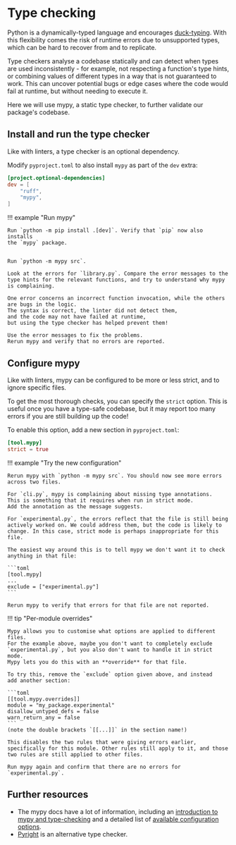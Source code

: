 # Type checking

Python is a dynamically-typed language and encourages
[duck-typing][duck-typing].
With this flexibility comes the risk of runtime errors due to unsupported
types, which can be hard to recover from and to replicate.

Type checkers analyse a codebase statically and can detect when types are used
inconsistently - for example, not respecting a function's type hints, or
combining values of different types in a way that is not guaranteed to work.
This can uncover potential bugs or edge cases where the code would fail
at runtime, but without needing to execute it.

Here we will use mypy, a static type checker, to further validate
our package's codebase.

## Install and run the type checker
Like with linters, a type checker is an optional dependency.

Modify `pyproject.toml` to  also install `mypy` as part of the `dev` extra:

```toml
[project.optional-dependencies]
dev = [
    "ruff",
    "mypy",
]
```

!!! example "Run mypy"

    Run `python -m pip install .[dev]`. Verify that `pip` now also installs
    the `mypy` package.


    Run `python -m mypy src`.

    Look at the errors for `library.py`. Compare the error messages to the
    type hints for the relevant functions, and try to understand why mypy
    is complaining.

    One error concerns an incorrect function invocation, while the others
    are bugs in the logic.
    The syntax is correct, the linter did not detect them,
    and the code may not have failed at runtime,
    but using the type checker has helped prevent them!

    Use the error messages to fix the problems.
    Rerun mypy and verify that no errors are reported.


## Configure mypy

Like with linters, mypy can be configured to be more or less strict,
and to ignore specific files.

To get the most thorough checks, you can specify the `strict` option.
This is useful once you have a type-safe codebase, but it may report
too many errors if you are still building up the code!

To enable this option, add a new section in `pyproject.toml`:

```toml
[tool.mypy]
strict = true
```

!!! example "Try the new configuration"

    Rerun mypy with `python -m mypy src`. You should now see more errors
    across two files.

    For `cli.py`, mypy is complaining about missing type annotations.
    This is something that it requires when run in strict mode.
    Add the annotation as the message suggests.

    For `experimental.py`, the errors reflect that the file is still being
    actively worked on. We could address them, but the code is likely to
    change. In this case, strict mode is perhaps inappropriate for this file.

    The easiest way around this is to tell mypy we don't want it to check
    anything in that file:

    ```toml
    [tool.mypy]
    ...
    exclude = ["experimental.py"]
    ```

    Rerun mypy to verify that errors for that file are not reported.


!!! tip "Per-module overrides"

    Mypy allows you to customise what options are applied to different files.
    For the example above, maybe you don't want to completely exclude
    `experimental.py`, but you also don't want to handle it in strict mode.
    Mypy lets you do this with an **override** for that file.

    To try this, remove the `exclude` option given above, and instead
    add another section:

    ```toml
    [[tool.mypy.overrides]]
    module = "my_package.experimental"
    disallow_untyped_defs = false
    warn_return_any = false
    ```
    (note the double brackets `[[...]]` in the section name!)

    This disables the two rules that were giving errors earlier,
    specifically for this module. Other rules still apply to it, and those
    two rules are still applied to other files.

    Run mypy again and confirm that there are no errors for `experimental.py`.



## Further resources

- The mypy docs have a lot of information, including an
[introduction to mypy and type-checking][mypy-getting-started]
and a detailed list of [available configuration options][mypy-config].
- [Pyright][pyright] is an alternative type checker.

[duck-typing]: https://docs.python.org/3/glossary.html#term-duck-typing
[mypy-getting-started]: https://mypy.readthedocs.io/en/stable/getting_started.html
[mypy-config]: https://mypy.readthedocs.io/en/stable/config_file.html#config-file-format
[pyright]: https://microsoft.github.io/pyright/#/